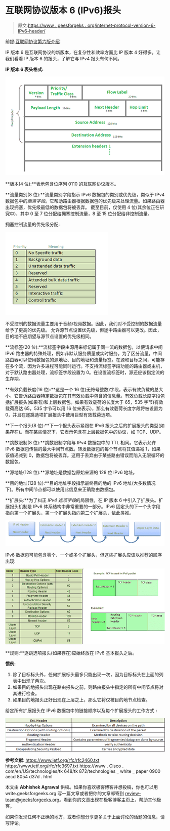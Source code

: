 # 互联网协议版本 6 (IPv6)报头

> 原文:[https://www . geesforgeks . org/internet-protocol-version-6-IPv6-header/](https://www.geeksforgeeks.org/internet-protocol-version-6-ipv6-header/)

前提:[互联网协议第六版介绍](https://www.geeksforgeeks.org/internet-protocol-v6-ipv6/)

IP 版本 6 是互联网协议的新版本，在复杂性和效率方面比 IP 版本 4 好得多。让我们看看 IP 版本 6 的报头，了解它与 IPv4 报头有何不同。

**IP 版本 6 表头格式:**

![](img/14ebd5386ef63190369c45b8b9c7f879.png)

**版本(4 位):**表示包含位序列 0110 的互联网协议版本。

**流量类别(8 位):**流量类别字段指示 IPv6 数据包的类别或优先级，类似于 IPv4 数据包中的*服务字段*。它帮助路由器根据数据包的优先级来处理流量。如果路由器出现拥塞，优先级最低的数据包将被丢弃。
截至目前，仅使用 4 位(其余位正在研究中)，其中 0 至 7 位分配给拥塞控制流量，8 至 15 位分配给非控制流量。

拥塞控制流量的优先级分配:

![](img/b32669a22e14563babcb32d3d2273cc6.png)

不受控制的数据流量主要用于音频/视频数据。因此，我们对不受控制的数据流量给予了更高的优先级。
允许源节点设置优先级，但途中路由器可以更改。因此，目的地不应期望与源节点设置的优先级相同。

**流标签(20 位):**流标签字段由源用来标记属于同一流的数据包，以便请求中间 IPv6 路由器的特殊处理，例如非默认服务质量或实时服务。为了区分流量，中间路由器可以使用数据包的源地址、目的地址和流量标签。在源和目标之间，可能存在多个流，因为许多进程可能同时运行。不支持流标签字段功能的路由器或主机，对于默认路由器处理，流标签字段设置为 0。在设置流标签时，源还应该指定流的生存期。

**有效负载长度(16 位):**这是一个 16 位(无符号整数)字段，表示有效负载的总大小，它告诉路由器特定数据包在其有效负载中包含的信息量。有效负载长度字段包括扩展报头(如果有)和上层数据包。如果有效载荷的长度大于 65，535 字节(有效载荷高达 65，535 字节可以用 16 位来表示)，那么有效载荷长度字段将被设置为 0，并且在逐跳选项扩展报头中使用巨型有效载荷选项。

**下一个报头(8 位):**下一个报头表示紧跟在 IPv6 报头之后的扩展报头的类型(如果存在)。而在某些情况下，它表示包含在上层数据包中的协议，如 TCP、UDP。

**跳数限制(8 位):**跳数限制字段与 IPv4 数据包中的 TTL 相同。它表示允许 IPv6 数据包传输的最大中间节点数。转发数据包的每个节点将其值递减 1，如果该值递减到 0，数据包将被丢弃。这用于丢弃由于某些路由错误而陷入无限循环的数据包。

**源地址(128 位):**源地址是数据包原始来源的 128 位 IPv6 地址。

**目的地址(128 位):**目的地址字段指示最终目的地的 IPv6 地址(大多数情况下)。所有中间节点都可以使用此信息来正确路由数据包。

**扩展头:**为了纠正 *IPv4 选项字段*的局限性，在 IP 版本 6 中引入了扩展头。扩展报头机制是 IPv6 体系结构中非常重要的一部分。IPv6 固定头的下一个头字段指向第一个扩展头，第一个扩展头指向第二个扩展头，依此类推。

![](img/77e0f7769062b8b18635577680c84122.png)

IPv6 数据包可能包含零个、一个或多个扩展头，但这些扩展头应该以推荐的顺序出现:

![](img/ee7a408a03084c7e3dc361e2fae0b323.png)

**规则:**逐跳选项报头(如果存在)应始终放在 IPv6 基本报头之后。

**惯例:**

1.  除了目标标头外，任何扩展标头最多只能出现一次，因为目标标头在上面的列表中出现了两次。
2.  如果目的地报头出现在路由报头之前，则路由报头中指定的所有中间节点将对其进行检查。
3.  如果目的地报头正好出现在上层之上，那么它将仅被目的地节点检查。

给定所有扩展报头在 IPv6 数据包中的链接顺序以及每个扩展报头的工作方式 **:**

![](img/822762ded4e6a6b78e7348df3fa41363.png)

**参考文献**:
https://www.ietf.org/rfc/rfc2460.txt
https://www.ietf.org/rfc/rfc3697.txt
https://www . Cisco . com/en/US/technologies/tk 648/tk 872/technologies _ white _ paper 0900 aecd 8054 d37d . html

本文由 **Abhishek Agrawal** 供稿。如果你喜欢极客博客并想投稿，你也可以用 write.geeksforgeeks.org 写一篇文章或者把你的文章邮寄到 review-team@geeksforgeeks.org。看到你的文章出现在极客博客主页上，帮助其他极客。

如果你发现任何不正确的地方，或者你想分享更多关于上面讨论的话题的信息，请写评论。